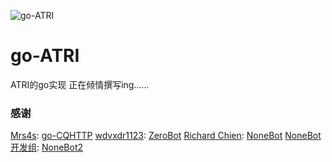 ![go-ATRI](https://socialify.git.ci/Kyomotoi/go-ATRI/image?description=1&descriptionEditable=A%20project%20for%20ATRI%2C%20Usage%20go-CQHTTP%20.&font=Inter&language=1&logo=https%3A%2F%2Fi.loli.net%2F2020%2F11%2F12%2FYcINCkyp8vK2inD.png&owner=1&pattern=Circuit%20Board)

# go-ATRI
ATRI的go实现
正在倾情撰写ing......

### 感谢
[Mrs4s](https://github.com/Mrs4s): [go-CQHTTP](https://github.com/Mrs4s/go-cqhttp)
[wdvxdr1123](https://github.com/wdvxdr1123): [ZeroBot](https://github.com/wdvxdr1123/ZeroBot)
[Richard Chien](https://github.com/richardchien): [NoneBot](https://github.com/nonebot/nonebot)
[NoneBot开发组](https://github.com/nonebot): [NoneBot2](https://github.com/nonebot/nonebot2)
